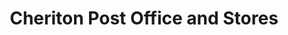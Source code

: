 ---
title: "Cheriton Post Office and Stores"
url: /alresford/cheriton-post-office-and-stores/
shop: Lebensmittel
---